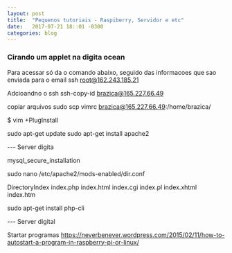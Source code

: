 ```yaml
---
layout: post
title:  "Pequenos tutoriais - Raspiberry, Servidor e etc"
date:   2017-07-21 18::01 -0300
categories: blog
---
```

### Cirando um applet na digita ocean





Para acessar só da o comando abaixo, seguido das informacoes que sao enviada para o email
ssh root@162.243.185.21


Adcioandno o ssh
ssh-copy-id brazica@165.227.66.49

copiar arquivos
sudo scp vimrc brazica@165.227.66.49:/home/brazica/


$ vim +PlugInstall


sudo apt-get update
sudo apt-get install apache2

--- Server digita

mysql_secure_installation


sudo nano /etc/apache2/mods-enabled/dir.conf


<IfModule mod_dir.c>
    DirectoryIndex index.php index.html index.cgi index.pl index.xhtml index.htm
    </IfModule>

sudo apt-get install php-cli
   



--- Server digital



Startar programas
https://neverbenever.wordpress.com/2015/02/11/how-to-autostart-a-program-in-raspberry-pi-or-linux/
